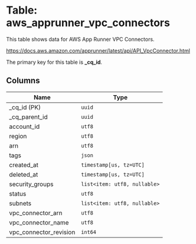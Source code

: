 # Table: aws_apprunner_vpc_connectors

This table shows data for AWS App Runner VPC Connectors.

https://docs.aws.amazon.com/apprunner/latest/api/API_VpcConnector.html

The primary key for this table is **_cq_id**.

## Columns

| Name          | Type          |
| ------------- | ------------- |
|_cq_id (PK)|`uuid`|
|_cq_parent_id|`uuid`|
|account_id|`utf8`|
|region|`utf8`|
|arn|`utf8`|
|tags|`json`|
|created_at|`timestamp[us, tz=UTC]`|
|deleted_at|`timestamp[us, tz=UTC]`|
|security_groups|`list<item: utf8, nullable>`|
|status|`utf8`|
|subnets|`list<item: utf8, nullable>`|
|vpc_connector_arn|`utf8`|
|vpc_connector_name|`utf8`|
|vpc_connector_revision|`int64`|